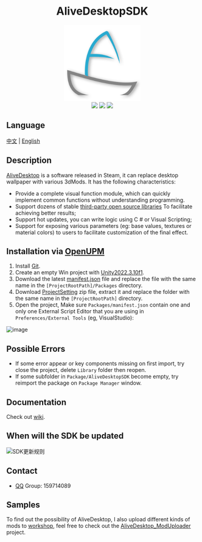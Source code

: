 <h1 align="center">AliveDesktopSDK</h1>

<p align="center">
    <a href="https://store.steampowered.com/app/2190810/Alive_Desktop/"><img src="https://github.com/Threeyes/AliveDesktopSDK/blob/main/Threeyes/SDK/Textures/ADSDK%20Icon.png?raw=true" alt="Logo" width="200px" height="200px" />
    <br />
	<a href="https://unity.com/releases/editor/qa/lts-releases?version=2022.3"><img src="https://img.shields.io/badge/%20Unity-2022.3.10f1%20-blue" /></a>
	<a href="https://openupm.com/packages/com.threeyes.alivedesktop.sdk/"><img src="https://img.shields.io/npm/v/com.threeyes.alivedesktop.sdk?label=openupm&amp;registry_uri=https://package.openupm.com" /></a>
	<a href="https://github.com/Threeyes/AliveDesktopSDK/blob/main/LICENSE"><img src="https://img.shields.io/badge/License-MIT-brightgreen.svg" /></a>
    <br />
</p>

## Language
<p float="left">
  <a href="https://github.com/Threeyes/AliveDesktopSDK/blob/main/locale/README-zh-CN.md">中文</a> | 
  <a href="https://github.com/Threeyes/AliveDesktopSDK">English</a>
</p>

## Description
[AliveDesktop](https://store.steampowered.com/app/2190810/Alive_Desktop/) is a software released in Steam, it can replace desktop wallpaper with various 3dMods. It has the following characteristics:
+ Provide a complete visual function module, which can quickly implement common functions without understanding programming.
+ Support dozens of stable [third-party open source libraries](https://github.com/Threeyes/AliveDesktopSDK/wiki/Third-party) To facilitate achieving better results;
+ Support hot updates, you can write logic using C # or Visual Scripting;
+ Support for exposing various parameters (eg: base values, textures or material colors) to users to facilitate customization of the final effect.

## Installation via [OpenUPM](https://openupm.com/packages/com.threeyes.alivedesktop.sdk/)
1. Install [Git](https://git-scm.com/).
2. Create an empty Win project with [Unity2022.3.10f1](https://unity.com/releases/editor/qa/lts-releases?version=2022.3).
3. Download the latest [manifest.json](https://raw.githubusercontent.com/Threeyes/AliveDesktopSDK/main/ProjectConfig~/manifest.json) file and replace the file with the same name in the `[ProjectRootPath]/Packages` directory. 
4. Download [ProjectSetting](https://raw.githubusercontent.com/Threeyes/AliveDesktopSDK/main/ProjectConfig~/ProjectSettings.zip) zip file, extract it and replace the folder with the same name in the `[ProjectRootPath]` directory. 
5. Open the project, Make sure `Packages/manifest.json` contain one and only one External Script Editor that you are using in `Preferences/External Tools` (eg, VisualStudio):

![image](https://user-images.githubusercontent.com/13210990/180822147-5a917199-279f-4cbb-a073-32e5078e2709.png)

## Possible Errors
+ If some error appear or key components missing on first import, try close the project, delete `Library` folder then reopen.
+ If some subfolder in `Package/AliveDesktopSDK` become empty, try reimport the package on `Package Manager` window.

## Documentation
Check out [wiki](https://github.com/Threeyes/AliveDesktopSDK/wiki).

## When will the SDK be updated
![SDK更新规则](https://github.com/Threeyes/AliveDesktopSDK/assets/13210990/46dfa4c5-4a4e-4846-926d-2877808973cd)

## Contact
+ [QQ](https://im.qq.com/index/) Group: 159714089

## Samples
To find out the possibility of AliveDesktop, I also upload different kinds of mods to [workshop](https://steamcommunity.com/profiles/76561199378980403/myworkshopfiles/?appid=2190810), feel free to check out the [AliveDesktop_ModUploader](https://github.com/Threeyes/AliveDesktop_ModUploader) project.
